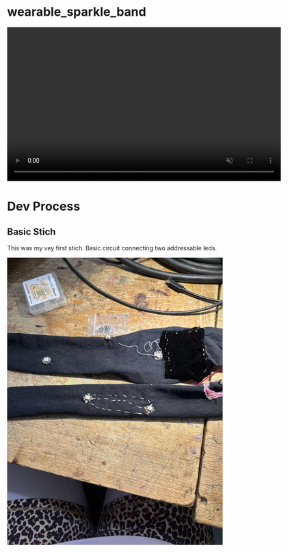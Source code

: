 # wearable_sparkle_band

<video width="640" height="360" loop autoplay muted>
  <source src="assets/videos/example.mp4" type="video/mp4">
  Your browser does not support the video tag.
</video>


# Dev Process

## Basic Stich
This was my vey first stich. Basic circuit connecting two addressable leds. 

![img1](imgs/basic_stich.jpg)
